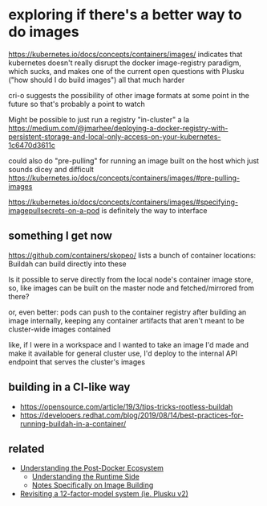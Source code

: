 # exploring if there's a better way to do images

https://kubernetes.io/docs/concepts/containers/images/ indicates that kubernetes doesn't really disrupt the docker image-registry paradigm, which sucks, and makes one of the current open questions with Plusku ("how should I do build images") all that much harder

cri-o suggests the possibility of other image formats at some point in the future so that's probably a point to watch

Might be possible to just run a registry "in-cluster" a la https://medium.com/@jmarhee/deploying-a-docker-registry-with-persistent-storage-and-local-only-access-on-your-kubernetes-1c6470d3611c

could also do "pre-pulling" for running an image built on the host which just sounds dicey and difficult https://kubernetes.io/docs/concepts/containers/images/#pre-pulling-images

https://kubernetes.io/docs/concepts/containers/images/#specifying-imagepullsecrets-on-a-pod is definitely the way to interface

## something I get now

https://github.com/containers/skopeo/ lists a bunch of container locations: Buildah can build directly into these

Is it possible to serve directly from the local node's container image store, so, like images can be built on the master node and fetched/mirrored from there?

or, even better: pods can push to the container registry after building an image internally, keeping any container artifacts that aren't meant to be cluster-wide images contained

like, if I were in a workspace and I wanted to take an image I'd made and make it available for general cluster use, I'd deploy to the internal API endpoint that serves the cluster's images

## building in a CI-like way

- https://opensource.com/article/19/3/tips-tricks-rootless-buildah
- https://developers.redhat.com/blog/2019/08/14/best-practices-for-running-buildah-in-a-container/

## related

- [Understanding the Post-Docker Ecosystem](a986bf91-dba1-4b06-a657-f71dcff745fe.md)
  - [Understanding the Runtime Side](fc976c6d-81c5-4998-991b-6dbab7130703.md)
  - [Notes Specifically on Image Building](cc03f5c4-05f4-4446-a497-ee1fd1f34051.md)
- [Revisiting a 12-factor-model system (ie. Plusku v2)](efd17565-9150-4eaf-a445-157823bdd89f.md)
